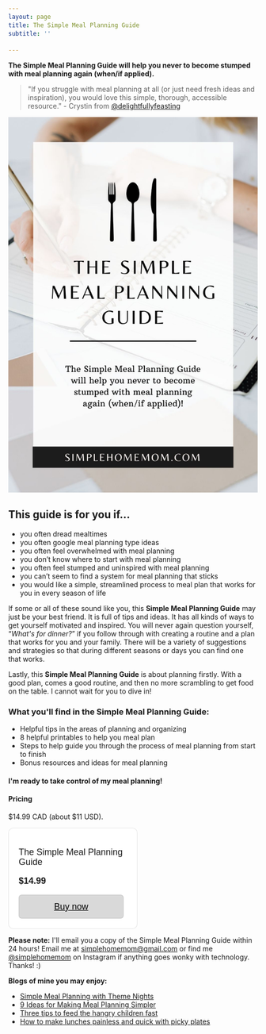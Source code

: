 ```yaml
---
layout: page
title: The Simple Meal Planning Guide
subtitle: ''

---
```

**The Simple Meal Planning Guide will help you never to become stumped with meal planning again (when/if applied).**

> "If you struggle with meal planning at all (or just need fresh ideas and inspiration), you would love this simple, thorough, accessible resource." - Crystin from [@delightfullyfeasting](www.instagram.com/delightfullyfeasting)

![](/uploads/the-simple-meal-planning-guide-shm-2.jpg "The Simple Meal Planning Guide SHM")

## This guide is for you if...

* you often dread mealtimes
* you often google meal planning type ideas
* you often feel overwhelmed with meal planning
* you don’t know where to start with meal planning
* you often feel stumped and uninspired with meal planning
* you can’t seem to find a system for meal planning that sticks
* you would like a simple, streamlined process to meal plan that works for you in every season of life

If some or all of these sound like you, this **Simple Meal Planning Guide** may just be your best friend. It is full of tips and ideas. It has all kinds of ways to get yourself motivated and inspired. You will never again question yourself, “_What's for dinner?_” if you follow through with creating a routine and a plan that works for you and your family. There will be a variety of suggestions and strategies so that during different seasons or days you can find one that works.

Lastly, this **Simple Meal Planning Guide** is about planning firstly. With a good plan, comes a good routine, and then no more scrambling to get food on the table. I cannot wait for you to dive in!

### What you'll find in the Simple Meal Planning Guide:

* Helpful tips in the areas of planning and organizing
* 8 helpful printables to help you meal plan
* Steps to help guide you through the process of meal planning from start to finish
* Bonus resources and ideas for meal planning

#### I'm ready to take control of my meal planning!

#### Pricing

$14.99 CAD (about $11 USD).
<div style="
overflow: auto;
display: flex;
flex-direction: column;
justify-content: flex-end;
align-items: center;
width: 258.96px;
background: #FFFFFF;
border: 1px solid rgba(0, 0, 0, 0.1);
box-shadow: -2px 10px 5px rgba(0, 0, 0, 0);
border-radius: 10px;
font-family: SQ Market, SQ Market, Helvetica, Arial, sans-serif;
">
<div style="padding: 20px;">
<p style="
font-size: 18px;
line-height: 20px;
">The Simple Meal Planning Guide</p>
<p style="
font-size: 18px;
line-height: 20px;
font-weight: 600;
">$14.99</p>
<a target="_blank" href="https://checkout.square.site/merchant/MLPD1STHM0KXZ/checkout/6266WQCXUDZ7IMPJQBN6AE3O?src=embed" style="
display: inline-block;
font-size: 18px;
line-height: 48px;
height: 48px;
color: #000000;
min-width: 212px;
background-color: #d9d9d9;
text-align: center;
box-shadow: 0 0 0 1px rgba(0,0,0,.1) inset;
border-radius: 6px;
">Buy now</a>
</div>
</div>

**Please note:** I'll email you a copy of the Simple Meal Planning Guide within 24 hours! Email me at simplehomemom@gmail.com or find me [@simplehomemom](www.instagram.com/simplehomemom) on Instagram if anything goes wonky with technology. Thanks! :)

**Blogs of mine you may enjoy:**

* [Simple Meal Planning with Theme Nights](https://www.simplehomemom.com/simple-meal-planning-with-theme-nights/)
* [9 Ideas for Making Meal Planning Simpler](https://www.simplehomemom.com/9-ideas-for-making-meal-planning-simpler/)
* [Three tips to feed the hangry children fast](https://www.simplehomemom.com/three-tips-to-feed-the/)
* [How to make lunches painless and quick with picky plates]()